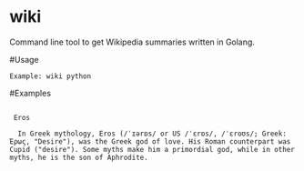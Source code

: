 # wiki
Command line tool to get Wikipedia summaries written in Golang.


#Usage 
```Usage: wiki 
Example: wiki python
```
#Examples
```$ ./wiki Eros

 Eros

  In Greek mythology, Eros (/ˈɪərɒs/ or US /ˈɛrɒs/, /ˈɛroʊs/; Greek: Ἔρως, "Desire"), was the Greek god of love. His Roman counterpart was Cupid ("desire"). Some myths make him a primordial god, while in other myths, he is the son of Aphrodite.
```
